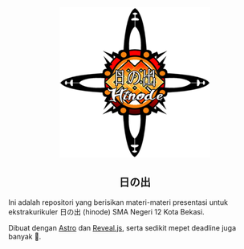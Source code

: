 <p align="center">
   <img width="300" height="300" src="./public/hinode.png" />
   <h2 align="center">日の出</h2>
</p>

Ini adalah repositori yang berisikan materi-materi presentasi untuk ekstrakurikuler 日の出 (hinode) SMA Negeri 12 Kota Bekasi.

Dibuat dengan [Astro](https://astro.build/) dan [Reveal.js](https://revealjs.com/), serta sedikit mepet deadline juga banyak 💖.
